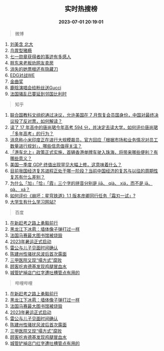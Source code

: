 <div align="center"><h2>实时热搜榜</h2><h4>2023-07-01 20:19:01</h4></div>

> 微博  

1. [刘美含 北大](https://s.weibo.com/weibo?q=%E5%88%98%E7%BE%8E%E5%90%AB%20%E5%8C%97%E5%A4%A7&t=31&band_rank=1&Refer=top)<br />
2. [鸟胃型猪瘾](https://s.weibo.com/weibo?q=%E9%B8%9F%E8%83%83%E5%9E%8B%E7%8C%AA%E7%98%BE&t=31&band_rank=2&Refer=top)<br />
3. [七一勋章获得者的事迹有多感人](https://s.weibo.com/weibo?q=%23%E4%B8%83%E4%B8%80%E5%8B%8B%E7%AB%A0%E8%8E%B7%E5%BE%97%E8%80%85%E7%9A%84%E4%BA%8B%E8%BF%B9%E6%9C%89%E5%A4%9A%E6%84%9F%E4%BA%BA%23&t=31&band_rank=3&Refer=top)<br />
4. [胖东来老板劝网友卖房](https://s.weibo.com/weibo?q=%23%E8%83%96%E4%B8%9C%E6%9D%A5%E8%80%81%E6%9D%BF%E5%8A%9D%E7%BD%91%E5%8F%8B%E5%8D%96%E6%88%BF%23&t=31&band_rank=4&Refer=top)<br />
5. [消失的她票根还有隐藏刀](https://s.weibo.com/weibo?q=%23%E6%B6%88%E5%A4%B1%E7%9A%84%E5%A5%B9%E7%A5%A8%E6%A0%B9%E8%BF%98%E6%9C%89%E9%9A%90%E8%97%8F%E5%88%80%23&t=31&band_rank=5&Refer=top)<br />
6. [EDG对战WE](https://s.weibo.com/weibo?q=%23EDG%E5%AF%B9%E6%88%98WE%23&t=31&band_rank=6&Refer=top)<br />
7. [金曲奖](https://s.weibo.com/weibo?q=%E9%87%91%E6%9B%B2%E5%A5%96&t=31&band_rank=7&Refer=top)<br />
8. [鹿晗演唱会给粉丝送Gucci](https://s.weibo.com/weibo?q=%23%E9%B9%BF%E6%99%97%E6%BC%94%E5%94%B1%E4%BC%9A%E7%BB%99%E7%B2%89%E4%B8%9D%E9%80%81Gucci%23&t=31&band_rank=8&Refer=top)<br />
9. [法国骚乱已蔓延到邻国比利时](https://s.weibo.com/weibo?q=%23%E6%B3%95%E5%9B%BD%E9%AA%9A%E4%B9%B1%E5%B7%B2%E8%94%93%E5%BB%B6%E5%88%B0%E9%82%BB%E5%9B%BD%E6%AF%94%E5%88%A9%E6%97%B6%23&t=31&band_rank=9&Refer=top)<br />

> 知乎  

1. [联合国教科文组织通过决议，允许美国在 7 月恢复会员国身份，中国对最终决议投了反对票，如何解读？](https://www.zhihu.com/question/609689310)<br />
2. [读了 17 年高中的唐尚珺今年高考 594 分，并决定去读大学，如何评价唐尚珺「多年高考」的行为？](https://www.zhihu.com/question/609651139)<br />
3. [消息称小米印度正在进行大规模裁员，官方回应「根据市场和业务情况对员工数量进行规划」，哪些信息值得关注？](https://www.zhihu.com/question/609615935)<br />
4. [「港车北上」政策正式实施，首辆香港单牌车驶入珠海，将带来哪些便利？有哪些意义？](https://www.zhihu.com/question/609774013)<br />
5. [美国一季度 GDP 终值出现罕见大幅上修，这意味着什么？](https://www.zhihu.com/question/609552412)<br />
6. [目前我国经济复苏进程正处于哪一阶段？当前中国经济的复苏与以往的周期性复苏有什么差别？](https://www.zhihu.com/question/609606249)<br />
7. [为什么「加」「恰」「霞」三个字的拼音分别是 jiā、 qià、 xiá，而不是 jā、 qà、 xá？](https://www.zhihu.com/question/609163323)<br />
8. [如何评价《崩坏：星穹铁道》1.1 版本彦卿同行任务「霜刃一试」?](https://www.zhihu.com/question/609476391)<br />
9. [大学生有什么学习网站?](https://www.zhihu.com/question/600134551)<br />

> 百度  

1. [在新赶考之路上勇毅前行](https://www.baidu.com/s?wd=%E5%9C%A8%E6%96%B0%E8%B5%B6%E8%80%83%E4%B9%8B%E8%B7%AF%E4%B8%8A%E5%8B%87%E6%AF%85%E5%89%8D%E8%A1%8C&sa=fyb_news&rsv_dl=fyb_news)<br />
2. [黑龙江下冰雹：墙体像子弹打过一样](https://www.baidu.com/s?wd=%E9%BB%91%E9%BE%99%E6%B1%9F%E4%B8%8B%E5%86%B0%E9%9B%B9%EF%BC%9A%E5%A2%99%E4%BD%93%E5%83%8F%E5%AD%90%E5%BC%B9%E6%89%93%E8%BF%87%E4%B8%80%E6%A0%B7&sa=fyb_news&rsv_dl=fyb_news)<br />
3. [法国马赛最大图书馆被烧毁](https://www.baidu.com/s?wd=%E6%B3%95%E5%9B%BD%E9%A9%AC%E8%B5%9B%E6%9C%80%E5%A4%A7%E5%9B%BE%E4%B9%A6%E9%A6%86%E8%A2%AB%E7%83%A7%E6%AF%81&sa=fyb_news&rsv_dl=fyb_news)<br />
4. [2023年暑运正式启动](https://www.baidu.com/s?wd=2023%E5%B9%B4%E6%9A%91%E8%BF%90%E6%AD%A3%E5%BC%8F%E5%90%AF%E5%8A%A8&sa=fyb_news&rsv_dl=fyb_news)<br />
5. [雷公与儿子见面时间确认](https://www.baidu.com/s?wd=%E9%9B%B7%E5%85%AC%E4%B8%8E%E5%84%BF%E5%AD%90%E8%A7%81%E9%9D%A2%E6%97%B6%E9%97%B4%E7%A1%AE%E8%AE%A4&sa=fyb_news&rsv_dl=fyb_news)<br />
6. [陈建州性骚扰风波后首次露面](https://www.baidu.com/s?wd=%E9%99%88%E5%BB%BA%E5%B7%9E%E6%80%A7%E9%AA%9A%E6%89%B0%E9%A3%8E%E6%B3%A2%E5%90%8E%E9%A6%96%E6%AC%A1%E9%9C%B2%E9%9D%A2&sa=fyb_news&rsv_dl=fyb_news)<br />
7. [三甲医院又现“塌方式”腐败](https://www.baidu.com/s?wd=%E4%B8%89%E7%94%B2%E5%8C%BB%E9%99%A2%E5%8F%88%E7%8E%B0%E2%80%9C%E5%A1%8C%E6%96%B9%E5%BC%8F%E2%80%9D%E8%85%90%E8%B4%A5&sa=fyb_news&rsv_dl=fyb_news)<br />
8. [顾客吃肯德基发现鸡腿冒血水](https://www.baidu.com/s?wd=%E9%A1%BE%E5%AE%A2%E5%90%83%E8%82%AF%E5%BE%B7%E5%9F%BA%E5%8F%91%E7%8E%B0%E9%B8%A1%E8%85%BF%E5%86%92%E8%A1%80%E6%B0%B4&sa=fyb_news&rsv_dl=fyb_news)<br />
9. [城管铲掉店门红字遭吐槽管点有用的](https://www.baidu.com/s?wd=%E5%9F%8E%E7%AE%A1%E9%93%B2%E6%8E%89%E5%BA%97%E9%97%A8%E7%BA%A2%E5%AD%97%E9%81%AD%E5%90%90%E6%A7%BD%E7%AE%A1%E7%82%B9%E6%9C%89%E7%94%A8%E7%9A%84&sa=fyb_news&rsv_dl=fyb_news)<br />

> 哔哩哔哩  

1. [在新赶考之路上勇毅前行](https://www.baidu.com/s?wd=%E5%9C%A8%E6%96%B0%E8%B5%B6%E8%80%83%E4%B9%8B%E8%B7%AF%E4%B8%8A%E5%8B%87%E6%AF%85%E5%89%8D%E8%A1%8C&sa=fyb_news&rsv_dl=fyb_news)<br />
2. [黑龙江下冰雹：墙体像子弹打过一样](https://www.baidu.com/s?wd=%E9%BB%91%E9%BE%99%E6%B1%9F%E4%B8%8B%E5%86%B0%E9%9B%B9%EF%BC%9A%E5%A2%99%E4%BD%93%E5%83%8F%E5%AD%90%E5%BC%B9%E6%89%93%E8%BF%87%E4%B8%80%E6%A0%B7&sa=fyb_news&rsv_dl=fyb_news)<br />
3. [法国马赛最大图书馆被烧毁](https://www.baidu.com/s?wd=%E6%B3%95%E5%9B%BD%E9%A9%AC%E8%B5%9B%E6%9C%80%E5%A4%A7%E5%9B%BE%E4%B9%A6%E9%A6%86%E8%A2%AB%E7%83%A7%E6%AF%81&sa=fyb_news&rsv_dl=fyb_news)<br />
4. [2023年暑运正式启动](https://www.baidu.com/s?wd=2023%E5%B9%B4%E6%9A%91%E8%BF%90%E6%AD%A3%E5%BC%8F%E5%90%AF%E5%8A%A8&sa=fyb_news&rsv_dl=fyb_news)<br />
5. [雷公与儿子见面时间确认](https://www.baidu.com/s?wd=%E9%9B%B7%E5%85%AC%E4%B8%8E%E5%84%BF%E5%AD%90%E8%A7%81%E9%9D%A2%E6%97%B6%E9%97%B4%E7%A1%AE%E8%AE%A4&sa=fyb_news&rsv_dl=fyb_news)<br />
6. [陈建州性骚扰风波后首次露面](https://www.baidu.com/s?wd=%E9%99%88%E5%BB%BA%E5%B7%9E%E6%80%A7%E9%AA%9A%E6%89%B0%E9%A3%8E%E6%B3%A2%E5%90%8E%E9%A6%96%E6%AC%A1%E9%9C%B2%E9%9D%A2&sa=fyb_news&rsv_dl=fyb_news)<br />
7. [三甲医院又现“塌方式”腐败](https://www.baidu.com/s?wd=%E4%B8%89%E7%94%B2%E5%8C%BB%E9%99%A2%E5%8F%88%E7%8E%B0%E2%80%9C%E5%A1%8C%E6%96%B9%E5%BC%8F%E2%80%9D%E8%85%90%E8%B4%A5&sa=fyb_news&rsv_dl=fyb_news)<br />
8. [顾客吃肯德基发现鸡腿冒血水](https://www.baidu.com/s?wd=%E9%A1%BE%E5%AE%A2%E5%90%83%E8%82%AF%E5%BE%B7%E5%9F%BA%E5%8F%91%E7%8E%B0%E9%B8%A1%E8%85%BF%E5%86%92%E8%A1%80%E6%B0%B4&sa=fyb_news&rsv_dl=fyb_news)<br />
9. [城管铲掉店门红字遭吐槽管点有用的](https://www.baidu.com/s?wd=%E5%9F%8E%E7%AE%A1%E9%93%B2%E6%8E%89%E5%BA%97%E9%97%A8%E7%BA%A2%E5%AD%97%E9%81%AD%E5%90%90%E6%A7%BD%E7%AE%A1%E7%82%B9%E6%9C%89%E7%94%A8%E7%9A%84&sa=fyb_news&rsv_dl=fyb_news)<br />
